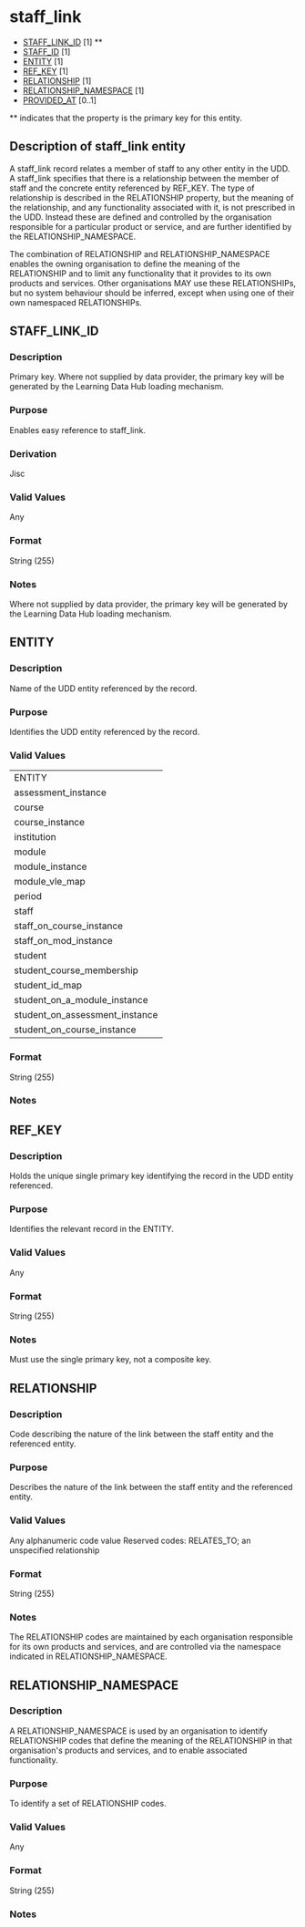 # staff_link

* [STAFF_LINK_ID](#staff_link_id) [1] **
* [STAFF_ID](staff.md#staff_id) [1]
* [ENTITY](#entity) [1]
* [REF_KEY](#ref_key) [1]
* [RELATIONSHIP](#relationship) [1]
* [RELATIONSHIP_NAMESPACE](#relationship_namespace) [1]
* [PROVIDED_AT](assessment_instance.md#provided_at) [0..1]

\** indicates that the property is the primary key for this entity.

## Description of staff_link entity
A staff_link record relates a member of staff to any other entity in the UDD. A staff_link specifies that there is a relationship between the member of staff and the concrete entity referenced by REF_KEY. The type of relationship is described in the RELATIONSHIP property, but the meaning of the relationship, and any functionality associated with it, is not prescribed in the UDD. Instead these are defined and controlled by the organisation responsible for a particular product or service, and are further identified by the RELATIONSHIP_NAMESPACE. 

The combination of RELATIONSHIP and RELATIONSHIP_NAMESPACE enables the owning organisation to define the meaning of the RELATIONSHIP and to limit any functionality that it provides to its own products and services. Other organisations MAY use these RELATIONSHIPs, but no system behaviour should be inferred, except when using one of their own namespaced RELATIONSHIPs.

## STAFF_LINK_ID

### Description
Primary key. Where not supplied by data provider, the primary key will be generated by the Learning Data Hub loading mechanism.

### Purpose
Enables easy reference to staff_link.

### Derivation
Jisc

### Valid Values
Any

### Format
String (255)

### Notes
Where not supplied by data provider, the primary key will be generated by the Learning Data Hub loading mechanism.

## ENTITY
### Description
Name of the UDD entity referenced by the record.

### Purpose
Identifies the UDD entity referenced by the record.

### Valid Values
<table>
	<tr>
		<td>ENTITY</td>
	</tr>
	<tr>
		<td>assessment_instance</td>
	</tr>
	<tr>
		<td>course</td>
	</tr>
	<tr>
		<td>course_instance</td>
	</tr>
	<tr>
		<td>institution</td>
	</tr>
	<tr>
		<td>module</td>
	</tr>
	<tr>
		<td>module_instance</td>
	</tr>
	<tr>
		<td>module_vle_map</td>
	</tr>
	<tr>
		<td>period</td>
	</tr>
	<tr>
		<td>staff</td>
	</tr>
	<tr>
		<td>staff_on_course_instance</td>
	</tr>
	<tr>
		<td>staff_on_mod_instance</td>
	</tr>
	<tr>
		<td>student</td>
	</tr>
	<tr>
		<td>student_course_membership</td>
	</tr>
	<tr>
		<td>student_id_map</td>
	</tr>
	<tr>
		<td>student_on_a_module_instance</td>
	</tr>
	<tr>
		<td>student_on_assessment_instance</td>
	</tr>
	<tr>
		<td>student_on_course_instance</td>
	</tr>
</table>

### Format
String (255)

### Notes

## REF_KEY
### Description
Holds the unique single primary key identifying the record in the UDD entity referenced.

### Purpose
Identifies the relevant record in the ENTITY.

### Valid Values
Any

### Format
String (255)

### Notes
Must use the single primary key, not a composite key.

## RELATIONSHIP

### Description
Code describing the nature of the link between the staff entity and the referenced entity. 

### Purpose
Describes the nature of the link between the staff entity and the referenced entity. 

### Valid Values
Any alphanumeric code value
Reserved codes:
RELATES_TO; an unspecified relationship

### Format
String (255)

### Notes
The RELATIONSHIP codes are maintained by each organisation responsible for its own products and services, and are controlled via the namespace indicated in RELATIONSHIP_NAMESPACE.

## RELATIONSHIP_NAMESPACE
### Description
A RELATIONSHIP_NAMESPACE is used by an organisation to identify RELATIONSHIP codes that define the meaning of the RELATIONSHIP in that organisation's products and services, and to enable associated functionality.

### Purpose
To identify a set of RELATIONSHIP codes.

### Valid Values
Any

### Format
String (255)

### Notes
